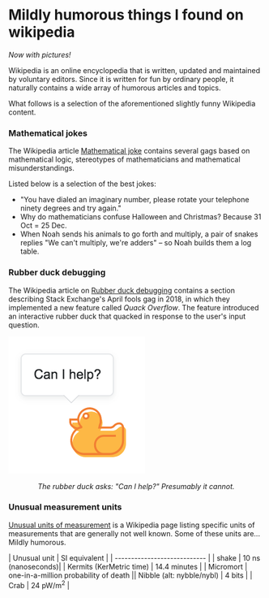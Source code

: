 # Mildly humorous things I found on wikipedia 

*Now with pictures!* <br>

<p>Wikipedia is an online encyclopedia that is written, updated and maintained by voluntary editors. Since it is written for fun by ordinary people, it naturally contains a wide array of humorous articles and topics. </p>

What follows is a selection of the aforementioned slightly funny Wikipedia content.


### Mathematical jokes 

The Wikipedia article [Mathematical joke](https://en.wikipedia.org/wiki/Mathematical_joke) contains several gags based on mathematical logic, stereotypes of mathematicians and mathematical misunderstandings.

Listed below is a selection of the best jokes: 

- "You have dialed an imaginary number, please rotate your telephone ninety degrees and try again."
- Why do mathematicians confuse Halloween and Christmas? Because 31 Oct = 25 Dec.
- When Noah sends his animals to go forth and multiply, a pair of snakes replies "We can't multiply, we're adders" – so Noah builds them a log table.

### Rubber duck debugging

The Wikipedia article on [Rubber duck debugging](https://en.wikipedia.org/wiki/Rubber_duck_debugging) contains a section describing Stack Exchange's April fools gag in 2018, in which they implemented a new feature called *Quack Overflow*. The feature introduced an interactive rubber duck that quacked in response to the user's input question. 

![Quack overflow](images/Quack_overflow.png#center)

<p align="center"> 
<em> The rubber duck asks: "Can I help?" Presumably it cannot. </em>
</p>


### Unusual measurement units

[Unusual units of measurement](https://en.wikipedia.org/wiki/List_of_unusual_units_of_measurement) is a Wikipedia page listing specific units of measurements that are generally not well known. Some of these units are... Mildly humorous. 

| Unusual unit | SI equivalent |
| ---------------------------- |
| shake      | 10 ns (nanoseconds)|
| Kermits (KerMetric time) | 14.4 minutes |
| Micromort | one-in-a-million probability of death || Nibble (alt: nybble/nybl) | 4 bits |
| Crab | 24 pW/m<sup>2</sup> |


